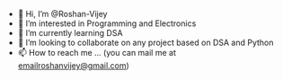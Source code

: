 - 👋 Hi, I’m @Roshan-Vijey
- 👀 I’m interested in Programming and Electronics
- 🌱 I’m currently learning DSA
- 💞️ I’m looking to collaborate on any project based on DSA and Python
- 📫 How to reach me ... (you can mail me at emailroshanvijey@gmail.com)
<!---
Roshan-Vijey/Roshan-Vijey is a ✨ special ✨ repository because its `README.md` (this file) appears on your GitHub profile.
You can click the Preview link to take a look at your changes.
--->
